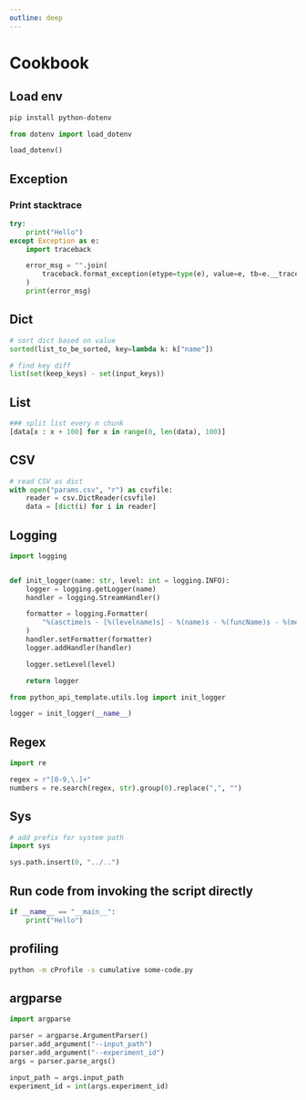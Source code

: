 ```yaml
---
outline: deep
---
```


# Cookbook

## Load env

```bash
pip install python-dotenv
```

```python
from dotenv import load_dotenv

load_dotenv()
```

## Exception

### Print stacktrace

```python
try:
    print("Hello")
except Exception as e:
    import traceback

    error_msg = "".join(
        traceback.format_exception(etype=type(e), value=e, tb=e.__traceback__)
    )
    print(error_msg)
```

## Dict

```python
# sort dict based on value
sorted(list_to_be_sorted, key=lambda k: k["name"])

# find key diff
list(set(keep_keys) - set(input_keys))
```

## List

```python
### split list every n chunk
[data[x : x + 100] for x in range(0, len(data), 100)]
```

## CSV

```python
# read CSV as dict
with open("params.csv", "r") as csvfile:
    reader = csv.DictReader(csvfile)
    data = [dict(i) for i in reader]
```

## Logging

```python
import logging


def init_logger(name: str, level: int = logging.INFO):
    logger = logging.getLogger(name)
    handler = logging.StreamHandler()

    formatter = logging.Formatter(
        "%(asctime)s - [%(levelname)s] - %(name)s - %(funcName)s - %(message)s"
    )
    handler.setFormatter(formatter)
    logger.addHandler(handler)

    logger.setLevel(level)

    return logger
```

```python
from python_api_template.utils.log import init_logger

logger = init_logger(__name__)
```

## Regex

```python
import re

regex = r"[0-9,\.]+"
numbers = re.search(regex, str).group(0).replace(",", "")
```

## Sys

```python
# add prefix for system path
import sys

sys.path.insert(0, "../..")
```

## Run code from invoking the script directly

```python
if __name__ == "__main__":
    print("Hello")
```

## profiling

```bash
python -m cProfile -s cumulative some-code.py
```

## argparse

```python
import argparse

parser = argparse.ArgumentParser()
parser.add_argument("--input_path")
parser.add_argument("--experiment_id")
args = parser.parse_args()

input_path = args.input_path
experiment_id = int(args.experiment_id)
```
